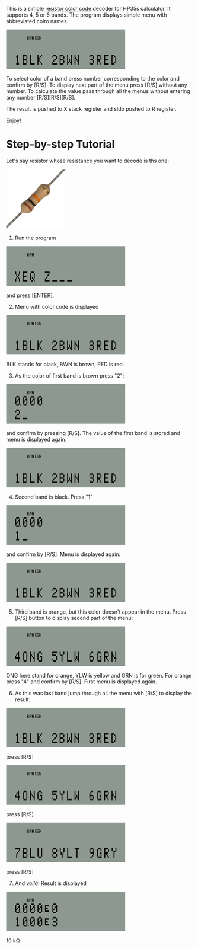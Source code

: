 This is a simple 
[resistor color code](https://en.wikipedia.org/wiki/Electronic_color_code) 
decoder for HP35s calculator.
It supports 4, 5 or 6 bands.
The program displays simple menu with abbreviated colro names. 

![screenshot1](https://raw.githubusercontent.com/petrst/HP35s-Resistor-Color-Code-Calculator/main/screenshots/screenshot-2.png)

To select color of a band
press number corresponding to the color and confirm by [R/S].
To display next part of the menu press [R/S] without any number.
To calculate the value pass through all the menus without entering
any number [R/S][R/S][R/S].

The result is pushed to X stack register and sldo pushed to  R register.

Enjoy!

# Step-by-step Tutorial

Let's say resistor whose resistance you want to decode is ths one:

![resistor](https://raw.githubusercontent.com/petrst/HP35s-Resistor-Color-Code-Calculator/main/screenshots/resistor.png)

1. Run the program

![screenshot1](https://raw.githubusercontent.com/petrst/HP35s-Resistor-Color-Code-Calculator/main/screenshots/screenshot-1.png)

and press [ENTER].

2. Menu with color code is displayed

![screenshot1](https://raw.githubusercontent.com/petrst/HP35s-Resistor-Color-Code-Calculator/main/screenshots/screenshot-2.png)

BLK stands for black, BWN is brown, RED is red.

3. As the color of first band is brown press "2":

![screenshot3](https://raw.githubusercontent.com/petrst/HP35s-Resistor-Color-Code-Calculator/main/screenshots/screenshot-3.png)

and confirm by pressing [R/S]. The value of the first band is stored 
and menu is displayed again:

![screenshot1](https://raw.githubusercontent.com/petrst/HP35s-Resistor-Color-Code-Calculator/main/screenshots/screenshot-2.png)

4. Second band is black. Press "1"

![screenshot4](https://raw.githubusercontent.com/petrst/HP35s-Resistor-Color-Code-Calculator/main/screenshots/screenshot-4.png)

and confirm by [R/S]. Menu is displayed again:

![screenshot1](https://raw.githubusercontent.com/petrst/HP35s-Resistor-Color-Code-Calculator/main/screenshots/screenshot-2.png)

5. Third band is orange, but this color doesn't appear in the menu.
Press [R/S] button to display second part of the menu:

![screenshot5](https://raw.githubusercontent.com/petrst/HP35s-Resistor-Color-Code-Calculator/main/screenshots/screenshot-5.png)

ONG here stand for orange, YLW is yellow and GRN is for green.
For orange press "4" and confirm by [R/S]. First menu is displayed again.

6. As this was last band jump through all the menu with [R/S] to display the result:

![screenshot2](https://raw.githubusercontent.com/petrst/HP35s-Resistor-Color-Code-Calculator/main/screenshots/screenshot-2.png)

press [R/S]

![screenshot5](https://raw.githubusercontent.com/petrst/HP35s-Resistor-Color-Code-Calculator/main/screenshots/screenshot-5.png)

press [R/S]

![screenshot8](https://raw.githubusercontent.com/petrst/HP35s-Resistor-Color-Code-Calculator/main/screenshots/screenshot-8.png)

press [R/S]

7. And _voilá_! Result is displayed


![screenshot9](https://raw.githubusercontent.com/petrst/HP35s-Resistor-Color-Code-Calculator/main/screenshots/screenshot-9.png)

10 kΩ
